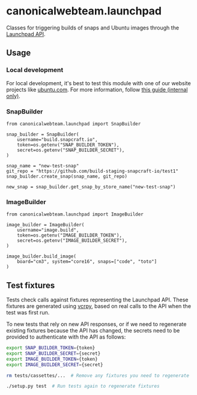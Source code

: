 # canonicalwebteam.launchpad

Classes for triggering builds of snaps and Ubuntu images through the [Launchpad API](https://launchpad.net/+apidoc/devel.html).

## Usage

### Local development

For local development, it's best to test this module with one of our website projects like [ubuntu.com](https://github.com/canonical-web-and-design/ubuntu.com/). For more information, follow [this guide (internal only)](https://discourse.canonical.com/t/how-to-run-our-python-modules-for-local-development/308).

### SnapBuilder

``` python3
from canonicalwebteam.launchpad import SnapBuilder

snap_builder = SnapBuilder(
    username="build.snapcraft.io",
    token=os.getenv("SNAP_BUILDER_TOKEN"),
    secret=os.getenv("SNAP_BUILDER_SECRET"),
)

snap_name = "new-test-snap"
git_repo = "https://github.com/build-staging-snapcraft-io/test1"
snap_builder.create_snap(snap_name, git_repo)

new_snap = snap_builder.get_snap_by_store_name("new-test-snap")
```

### ImageBuilder

``` python3
from canonicalwebteam.launchpad import ImageBuilder

image_builder = ImageBuilder(
    username="image.build",
    token=os.getenv("IMAGE_BUILDER_TOKEN"),
    secret=os.getenv("IMAGE_BUILDER_SECRET"),
)

image_builder.build_image(
    board="cm3", system="core16", snaps=["code", "toto"]
)
```

## Test fixtures

Tests check calls against fixtures representing the Launchpad API. These fixtures are generated using [vcrpy](https://pypi.org/project/vcrpy/), based on real calls to the API when the test was first run.

To new tests that rely on new API responses, or if we need to regenerate existing fixtures because the API has changed, the secrets need to be provided to authenticate with the API as follows:

``` bash
export SNAP_BUILDER_TOKEN={token}
export SNAP_BUILDER_SECRET={secret}
export IMAGE_BUILDER_TOKEN={token}
export IMAGE_BUILDER_SECRET={secret}

rm tests/cassettes/...  # Remove any fixtures you need to regenerate

./setup.py test  # Run tests again to regenerate fixtures
```

